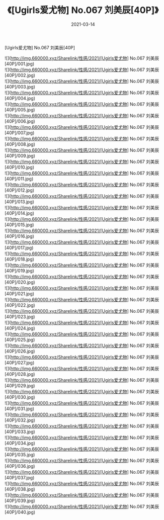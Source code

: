 ﻿---
layout: post
title:  《[Ugirls爱尤物] No.067 刘美辰[40P]》
date:   2021-03-14
img: http://img.660000.xyz/Sharelink/性感/2021/[Ugirls爱尤物] No.067 刘美辰[40P]/000.jpg
categories: [美女, 清纯, 唯美]
---

[Ugirls爱尤物] No.067 刘美辰[40P]

  ![](http://img.660000.xyz/Sharelink/性感/2021/[Ugirls爱尤物] No.067 刘美辰[40P]/001.jpg) <br> ![](http://img.660000.xyz/Sharelink/性感/2021/[Ugirls爱尤物] No.067 刘美辰[40P]/002.jpg) <br> ![](http://img.660000.xyz/Sharelink/性感/2021/[Ugirls爱尤物] No.067 刘美辰[40P]/003.jpg) <br> ![](http://img.660000.xyz/Sharelink/性感/2021/[Ugirls爱尤物] No.067 刘美辰[40P]/004.jpg) <br> ![](http://img.660000.xyz/Sharelink/性感/2021/[Ugirls爱尤物] No.067 刘美辰[40P]/005.jpg) <br> ![](http://img.660000.xyz/Sharelink/性感/2021/[Ugirls爱尤物] No.067 刘美辰[40P]/006.jpg) <br> ![](http://img.660000.xyz/Sharelink/性感/2021/[Ugirls爱尤物] No.067 刘美辰[40P]/007.jpg) <br> ![](http://img.660000.xyz/Sharelink/性感/2021/[Ugirls爱尤物] No.067 刘美辰[40P]/008.jpg) <br> ![](http://img.660000.xyz/Sharelink/性感/2021/[Ugirls爱尤物] No.067 刘美辰[40P]/009.jpg) <br> ![](http://img.660000.xyz/Sharelink/性感/2021/[Ugirls爱尤物] No.067 刘美辰[40P]/010.jpg) <br> ![](http://img.660000.xyz/Sharelink/性感/2021/[Ugirls爱尤物] No.067 刘美辰[40P]/011.jpg) <br> ![](http://img.660000.xyz/Sharelink/性感/2021/[Ugirls爱尤物] No.067 刘美辰[40P]/012.jpg) <br> ![](http://img.660000.xyz/Sharelink/性感/2021/[Ugirls爱尤物] No.067 刘美辰[40P]/013.jpg) <br> ![](http://img.660000.xyz/Sharelink/性感/2021/[Ugirls爱尤物] No.067 刘美辰[40P]/014.jpg) <br> ![](http://img.660000.xyz/Sharelink/性感/2021/[Ugirls爱尤物] No.067 刘美辰[40P]/015.jpg) <br> ![](http://img.660000.xyz/Sharelink/性感/2021/[Ugirls爱尤物] No.067 刘美辰[40P]/016.jpg) <br> ![](http://img.660000.xyz/Sharelink/性感/2021/[Ugirls爱尤物] No.067 刘美辰[40P]/017.jpg) <br> ![](http://img.660000.xyz/Sharelink/性感/2021/[Ugirls爱尤物] No.067 刘美辰[40P]/018.jpg) <br> ![](http://img.660000.xyz/Sharelink/性感/2021/[Ugirls爱尤物] No.067 刘美辰[40P]/019.jpg) <br> ![](http://img.660000.xyz/Sharelink/性感/2021/[Ugirls爱尤物] No.067 刘美辰[40P]/020.jpg) <br> ![](http://img.660000.xyz/Sharelink/性感/2021/[Ugirls爱尤物] No.067 刘美辰[40P]/021.jpg) <br> ![](http://img.660000.xyz/Sharelink/性感/2021/[Ugirls爱尤物] No.067 刘美辰[40P]/022.jpg) <br> ![](http://img.660000.xyz/Sharelink/性感/2021/[Ugirls爱尤物] No.067 刘美辰[40P]/023.jpg) <br> ![](http://img.660000.xyz/Sharelink/性感/2021/[Ugirls爱尤物] No.067 刘美辰[40P]/024.jpg) <br> ![](http://img.660000.xyz/Sharelink/性感/2021/[Ugirls爱尤物] No.067 刘美辰[40P]/025.jpg) <br> ![](http://img.660000.xyz/Sharelink/性感/2021/[Ugirls爱尤物] No.067 刘美辰[40P]/026.jpg) <br> ![](http://img.660000.xyz/Sharelink/性感/2021/[Ugirls爱尤物] No.067 刘美辰[40P]/027.jpg) <br> ![](http://img.660000.xyz/Sharelink/性感/2021/[Ugirls爱尤物] No.067 刘美辰[40P]/028.jpg) <br> ![](http://img.660000.xyz/Sharelink/性感/2021/[Ugirls爱尤物] No.067 刘美辰[40P]/029.jpg) <br> ![](http://img.660000.xyz/Sharelink/性感/2021/[Ugirls爱尤物] No.067 刘美辰[40P]/030.jpg) <br> ![](http://img.660000.xyz/Sharelink/性感/2021/[Ugirls爱尤物] No.067 刘美辰[40P]/031.jpg) <br> ![](http://img.660000.xyz/Sharelink/性感/2021/[Ugirls爱尤物] No.067 刘美辰[40P]/032.jpg) <br> ![](http://img.660000.xyz/Sharelink/性感/2021/[Ugirls爱尤物] No.067 刘美辰[40P]/033.jpg) <br> ![](http://img.660000.xyz/Sharelink/性感/2021/[Ugirls爱尤物] No.067 刘美辰[40P]/034.jpg) <br> ![](http://img.660000.xyz/Sharelink/性感/2021/[Ugirls爱尤物] No.067 刘美辰[40P]/035.jpg) <br> ![](http://img.660000.xyz/Sharelink/性感/2021/[Ugirls爱尤物] No.067 刘美辰[40P]/036.jpg) <br> ![](http://img.660000.xyz/Sharelink/性感/2021/[Ugirls爱尤物] No.067 刘美辰[40P]/037.jpg) <br> ![](http://img.660000.xyz/Sharelink/性感/2021/[Ugirls爱尤物] No.067 刘美辰[40P]/038.jpg) <br> ![](http://img.660000.xyz/Sharelink/性感/2021/[Ugirls爱尤物] No.067 刘美辰[40P]/039.jpg) <br> ![](http://img.660000.xyz/Sharelink/性感/2021/[Ugirls爱尤物] No.067 刘美辰[40P]/040.jpg) <br>